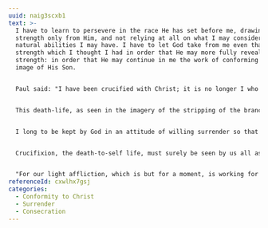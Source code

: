 ```yaml
---
uuid: naig3scxb1
text: >-
  I have to learn to persevere in the race He has set before me, drawing my
  strength only from Him, and not relying at all on what I may consider any
  natural abilities I may have. I have to let God take from me even that
  strength which I thought I had in order that He may more fully reveal His own
  strength: in order that He may continue in me the work of conforming me to the
  image of His Son.


  Paul said: "I have been crucified with Christ; it is no longer I who live, but Christ lives in me; and the life which I now live in the flesh I live by faith in the Son of God, who loved me and gave Himself for me" (Galatians 2:20).


  This death-life, as seen in the imagery of the stripping of the branch to create the arrow, may appear to be full of sacrifices, and thus be a costly discipline. Yet as our Lord Himself told us, there is no other way to the fullness of the abundant life that He would pour into us: "I have come that they may have life, and that they may have it abundantly" (John 10:10), and again: "Most assuredly, I say to you, unless a grain of wheat falls into the ground and dies, it remains alone; but if it dies, it produces much grain" (John 12:24).


  I long to be kept by God in an attitude of willing surrender so that He can go on to perfect that which concerns me; so that He can go on stripping and whittling and sandpapering until He is content with the new arrow He is creating.


  Crucifixion, the death-to-self life, must surely be seen by us all as costly, but the abundant life that He wishes to bestow on each can only be seen as unutterable privilege. 


  "For our light affliction, which is but for a moment, is working for us a far more exceeding and eternal weight of glory" (2 Corinthians 4:17).
referenceId: cxwlhx7gsj
categories:
  - Conformity to Christ
  - Surrender
  - Consecration
---
```

